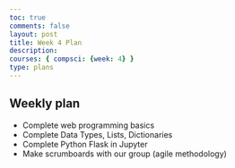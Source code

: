 ```yaml
---
toc: true
comments: false
layout: post
title: Week 4 Plan
description: 
courses: { compsci: {week: 4} }
type: plans
---
```

## Weekly plan

- Complete web programming basics
- Complete Data Types, Lists, Dictionaries
- Complete Python Flask in Jupyter
- Make scrumboards with our group (agile methodology)

